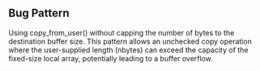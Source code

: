 ## Bug Pattern

Using copy_from_user() without capping the number of bytes to the destination buffer size. This pattern allows an unchecked copy operation where the user-supplied length (nbytes) can exceed the capacity of the fixed-size local array, potentially leading to a buffer overflow.
